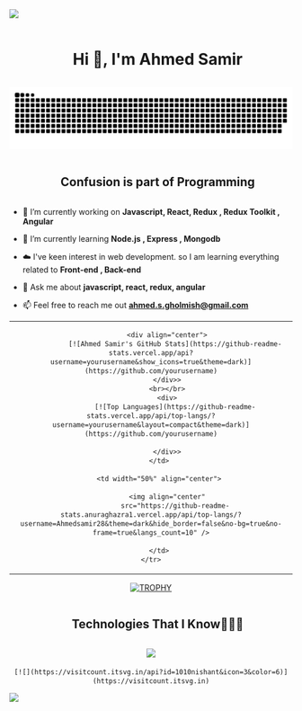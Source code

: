<!--horizontal divider(gradiant)-->
<img src="https://user-images.githubusercontent.com/73097560/115834477-dbab4500-a447-11eb-908a-139a6edaec5c.gif">

<!--h1 without bottom border-->
<div id="user-content-toc">
    <ul align="center">
        <summary>
            <h1 style="display: inline-block">Hi 👋, I'm Ahmed Samir</h1>
        </summary>
    </ul>
</div>


<!--- snake -->
<div align="center">
    <img src="https://github.com/1999AZZAR/1999AZZAR/blob/main/resources/img/grid-snake.svg" alt="snake" /></a>
</div>


<!--h2 without bottom border-->
<div id="user-content-toc">
    <ul align="center">
        <summary>
            <h2 style="display: inline-block">Confusion is part of Programming</h2>
        </summary>
    </ul>
</div>


<!--Intro start-->
- 🔭 I’m currently working on **Javascript, React, Redux , Redux Toolkit , Angular**

- 🌱 I’m currently learning **Node.js , Express , Mongodb**

- ☁️ I've keen interest in web development. so I am learning everything related to **Front-end , Back-end**

- 💬 Ask me about **javascript, react, redux, angular**

- 📫 Feel free to reach me out **ahmed.s.gholmish@gmail.com**
<!--Intro end-->



<!--- stats & Trophy (start) -->
<p align="center">
    <!--- stats (start) -->
<table align="center">
    <tr border="none">
        <td width="50%" align="center">

            <div align="center">
                [![Ahmed Samir's GitHub Stats](https://github-readme-stats.vercel.app/api?username=yourusername&show_icons=true&theme=dark)](https://github.com/yourusername)
            </div>>
            <br></br>
            <div>
                [![Top Languages](https://github-readme-stats.vercel.app/api/top-langs/?username=yourusername&layout=compact&theme=dark)](https://github.com/yourusername)

            </div>>
        </td>

        <td width="50%" align="center">

            <img align="center"
                src="https://github-readme-stats.anuraghazra1.vercel.app/api/top-langs/?username=Ahmedsamir28&theme=dark&hide_border=false&no-bg=true&no-frame=true&langs_count=10" />

        </td>
    </tr>
</table>
<!--- stats (end) -->

<!--- trophy (start) -->
<div align=center>
    <a href="https://github.com/ryo-ma/github-profile-trophy" title="Go to Source">
        <img align="center" width=84%
            src="https://github-profile-trophy.vercel.app/?username=Ahmedsamir28&theme=radical&row=1&column=7&margin-h=15&margin-w=5&no-bg=true"
            alt="TROPHY" />
    </a>
</div>
<!--- trophy (start) -->


</p>
<!--- stats (end) -->


<!--h1 without bottom border-->
<div id="user-content-toc">
    <ul align="center">
        <summary>
            <h2 style="display: inline-block">Technologies That I Know👨🏻‍💻</h2>
        </summary>
    </ul>
</div>
<!--tech stack icons-->
<p align="center">
    <a href="https://skillicons.dev">
        <img
            src="https://skillicons.dev/icons?i=git,bootstrap,cpp,css,express,github,html,js,mongodb,nodejs,postman,py,react,redux,tailwind,angular,ts,vscode,photoshop,illustrator,xd&perline=14" />
    </a>
</p>


<!-- Connect with me -->
<!--h2 without bottom border-->

<!-- <div id="user-content-toc">
  <ul align="center">
    <summary><h2 style="display: inline-block">Connect With Me🤝</h2></summary>
  </ul>
</div> -->

<!--icons and links-->

<!-- <p align="center">
<a href="https://www.linkedin.com/in/1010nishant/" target="blank"><img align="center" src="https://user-images.githubusercontent.com/88904952/234979284-68c11d7f-1acc-4f0c-ac78-044e1037d7b0.png" alt="linkedin" height="50" width="50" /></a>
<a href="https://twitter.com/1010nishant" target="blank"><img align="center" src="https://user-images.githubusercontent.com/88904952/234980676-61bfb021-ecc8-48f7-88e6-34c1b06c4a58.png" alt="twitter" height="50" width="50" /></a> 
<a href="https://www.instagram.com/nishant.jangir.1010/" target="blank"><img align="center" src="https://user-images.githubusercontent.com/88904952/234981169-2dd1e58f-4b7e-468c-8213-034ba62156c3.png" alt="instagram" height="50" width="50" /></a>
<a href="https://1010nishant.hashnode.dev/" target="blank"><img align="center" src="https://user-images.githubusercontent.com/88904952/234982196-562aea17-5532-4550-8c08-1c7cb994a541.png" alt="hashnode" height="50" width="50" /></a>
<a href="https://discord.gg/UjwKkJsXsf" target="blank"><img align="center" src="https://user-images.githubusercontent.com/88904952/234982627-019fd336-6248-453c-9b05-97c13fd1d207.png" alt="discord" height="50" width="50" /></a>
  
</p> -->


<!--profile visit count-->
<div align="center">

    [![](https://visitcount.itsvg.in/api?id=1010nishant&icon=3&color=6)](https://visitcount.itsvg.in)

</div>

<!--horizontal divider(gradiant)-->
<img src="https://user-images.githubusercontent.com/73097560/115834477-dbab4500-a447-11eb-908a-139a6edaec5c.gif">

